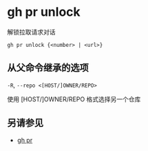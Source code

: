 # gh pr unlock

解锁拉取请求对话

```
gh pr unlock {<number> | <url>}
```

## 从父命令继承的选项

`-R`, `--repo <[HOST/]OWNER/REPO>`

使用 [HOST/]OWNER/REPO 格式选择另一个仓库

## 另请参见

- [gh pr](/gh_pr)
